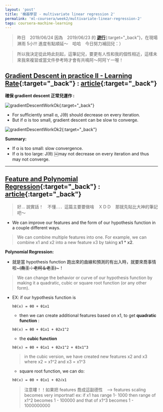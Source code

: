 ```yaml
---
layout: 'post'
title: '機器學習 - multivariate linear regression 2'
permalink: 'ml-coursera/week2/multivariate-linear-regression-2'
tags: coursera-machine-learning
---
```


> 昨日　2019/06/24 因為　2019/06/23 的 [**遊行**][623-taiwan-go]{:target="_back"}，在現場淋雨 5小!!! 進度有點順延～　哈哈　今日努力補回兒：）

> 所以我決定從此時此刻起，這筆記兒，要更有人性和我的個性相近，這樣未來我來複習或當文件參考時才會有共鳴阿～阿阿ㄚ一喔！

##  [Gradient Descent in practice II - Learning Rate](https://www.coursera.org/learn/machine-learning/lecture/3iawu/gradient-descent-in-practice-ii-learning-rate){:target="_back"} : [article](https://www.coursera.org/learn/machine-learning/supplement/TnHvV/gradient-descent-in-practice-ii-learning-rate){:target="_back"}

__確保 gradient descent 正常兒運作 :__
>
![gradientDescentWorkOk][gradient-descent-work-ok]{:target="_back"}

- For sufficiently small α, J(θ) should decrease on every iteration.
- But if α is too small, gradient descent can be slow to converge.

![gradientDescentWorkOk2][gradient-descent-work-ok-2]{:target="_back"}

**Summary:**
- If α is too small: slow convergence.
- If α is too large: J(θ) ￼may not decrease on every iteration and thus may not converge.

___

##  [Feature and Polynomial Regression](https://www.coursera.org/learn/machine-learning/lecture/Rqgfz/features-and-polynomial-regression){:target="_back"} : [article](https://www.coursera.org/learn/machine-learning/supplement/ITznZ/features-and-polynomial-regression){:target="_back"}

> 好... 說實話！　不懂．．．這篇主要要做啥　ＸＤＤ　那就先貼比大神的筆記吧～


- We can improve our features and the form of our hypothesis function in a couple different ways.

> We can combine multiple features into one. 
For example, we can combine x1 and x2 into a new feature x3 by taking __x1 * x2__.

__Polynomial Regression:__

- 就是當 hypothesis function 跑出來的曲線和預測的有出入時，就要來喬事情啦~~~(喬王：老柯＆老王)~~~！

> We can change the behavior or curve of our hypothesis function by making it a quadratic, cubic or square root function (or any other form).


- EX: if our hypothesis function is
   ~~~
   hθ(x) = θ0 + θ1x1 
   ~~~
   
   - then we can create additional features based on x1,
   to get **quadratic function** :
   ~~~
   hθ(x) = θ0 + θ1x1 + θ2x1^2
   ~~~
   
   - the **cubic function**
   ~~~
   hθ(x) = θ0 + θ1x1 + θ2x1^2 + θ3x1^3
   ~~~
   > in the cubic version, we have created new features x2 and x3 
   where x2 = x1^2 and x3 = x1^3 

   - square root function, we can do:
   ~~~
   hθ(x) = θ0 + θ1x1 + θ2√x1	
   ~~~
   > 注意瞜！！如果把 features 喬成這副德性　--> features scaling becomes very importnat!
   > ex: if x1 has range 1- 1000 then range of x1^2 becomes 1 - 100000 and that of x1^3 becomes 1 - 1000000000








[623-taiwan-go]: https://www.cna.com.tw/news/firstnews/201906235002.aspx
[gradient-descent-work-ok]: https://d3c33hcgiwev3.cloudfront.net/imageAssetProxy.v1/FEfS3aajEea3qApInhZCFg_6be025f7ad145eb0974b244a7f5b3f59_Screenshot-2016-11-09-09.35.59.png?expiry=1561593600000&hmac=jcrSin13c0HyHcI96bksGc7H-BjKpRtYYt_hY6etBY0
[gradient-descent-work-ok-2]: https://d3c33hcgiwev3.cloudfront.net/imageAssetProxy.v1/rC2jGKgvEeamBAoLccicqA_ec9e40a58588382f5b6df60637b69470_Screenshot-2016-11-11-08.55.21.png?expiry=1561593600000&hmac=9oOsDmsbDvZcjgVWYEuEa6XC_IzM4w-jMyKt3zPTQvc
